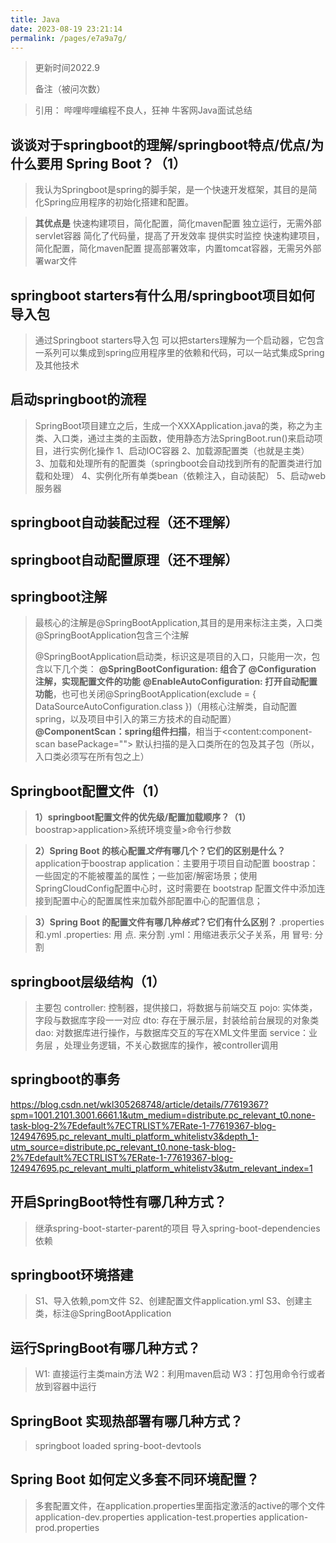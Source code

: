 ```yaml
---
title: Java
date: 2023-08-19 23:21:14
permalink: /pages/e7a9a7g/
---
```


> 更新时间2022.9
>
> 备注（被问次数）

> 引用：
> 哔哩哔哩编程不良人，狂神
> 牛客网Java面试总结

## 谈谈对于springboot的理解/springboot特点/优点/为什么要用 Spring Boot？（1）

> 我认为Springboot是spring的脚手架，是一个快速开发框架，其目的是简化Spring应用程序的初始化搭建和配置。

> **其优点是**
> 快速构建项目，简化配置，简化maven配置
> 独立运行，无需外部servlet容器
> 简化了代码量，提高了开发效率
> 提供实时监控
> 快速构建项目，简化配置，简化maven配置
> 提高部署效率，内置tomcat容器，无需另外部署war文件

## springboot starters有什么用/springboot项目如何导入包

> 通过Springboot starters导入包
> 可以把starters理解为一个启动器，它包含一系列可以集成到spring应用程序里的依赖和代码，可以一站式集成Spring及其他技术


## 启动springboot的流程

> SpringBoot项目建立之后，生成一个XXXApplication.java的类，称之为主类、入口类，通过主类的主函数，使用静态方法SpringBoot.run()来启动项目，进行实例化操作
> 1、启动IOC容器
> 2、加载源配置类（也就是主类）
> 3、加载和处理所有的配置类（springboot会自动找到所有的配置类进行加载和处理）
> 4、实例化所有单类bean（依赖注入，自动装配）
> 5、启动web服务器

## springboot自动装配过程（还不理解）
## springboot自动配置原理（还不理解）

## springboot注解

> 最核心的注解是@SpringBootApplication,其目的是用来标注主类，入口类
> @SpringBootApplication包含三个注解
>
> @SpringBootApplication启动类，标识这是项目的入口，只能用一次，包含以下几个类：
> **@SpringBootConfiguration: 组合了 @Configuration 注解，实现配置文件的功能**
> **@EnableAutoConfiguration: 打开自动配置功能**，也可也关闭@SpringBootApplication(exclude = { DataSourceAutoConfiguration.class })（用核心注解类，自动配置spring，以及项目中引入的第三方技术的自动配置）
> **@ComponentScan：spring组件扫描**，相当于<content:component-scan basePackage="">
> 默认扫描的是入口类所在的包及其子包（所以，入口类必须写在所有包之上）

## Springboot配置文件（1）

> **1）springboot配置文件的优先级/配置加载顺序？（1）**
> boostrap>application>系统环境变量>命令行参数

> **2）Spring Boot 的核心配置*文件*有哪几个？它们的区别是什么？**
> application于boostrap
> application：主要用于项目自动配置
> boostrap：一些固定的不能被覆盖的属性；一些加密/解密场景；使用SpringCloudConfig配置中心时，这时需要在 bootstrap 配置文件中添加连接到配置中心的配置属性来加载外部配置中心的配置信息；

> **3）Spring Boot 的配置文件有哪几种*格式*？它们有什么区别？**
> .properties和.yml
> .properties: 用 点. 来分割
> .yml：用缩进表示父子关系，用 冒号: 分割


## springboot层级结构（1）

> 主要包
> controller: 控制器，提供接口，将数据与前端交互
> pojo: 实体类，字段与数据库字段一一对应
> dto: 存在于展示层，封装给前台展现的对象类
> dao: 对数据库进行操作，与数据库交互的写在XML文件里面
> service：业务层 ，处理业务逻辑，不关心数据库的操作，被controller调用


## springboot的事务
https://blog.csdn.net/wkl305268748/article/details/77619367?spm=1001.2101.3001.6661.1&utm_medium=distribute.pc_relevant_t0.none-task-blog-2%7Edefault%7ECTRLIST%7ERate-1-77619367-blog-124947695.pc_relevant_multi_platform_whitelistv3&depth_1-utm_source=distribute.pc_relevant_t0.none-task-blog-2%7Edefault%7ECTRLIST%7ERate-1-77619367-blog-124947695.pc_relevant_multi_platform_whitelistv3&utm_relevant_index=1


## 开启SpringBoot特性有哪几种方式？

> 继承spring-boot-starter-parent的项目
> 导入spring-boot-dependencies依赖

## springboot环境搭建
> S1、导入依赖,pom文件
> S2、创建配置文件application.yml
> S3、创建主类，标注@SpringBootApplication

## 运行SpringBoot有哪几种方式？

> W1: 直接运行主类main方法
> W2：利用maven启动
> W3：打包用命令行或者放到容器中运行
>
> 

##  SpringBoot 实现热部署有哪几种方式？

> springboot loaded
> spring-boot-devtools

## Spring Boot 如何定义多套不同环境配置？

> 多套配置文件，在application.properties里面指定激活的active的哪个文件
> application-dev.properties
>      application-test.properties
>      application-prod.properties
